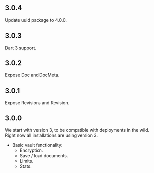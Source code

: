 ## 3.0.4

Update uuid package to 4.0.0.

## 3.0.3

Dart 3 support.

## 3.0.2

Expose Doc and DocMeta.

## 3.0.1

Expose Revisions and Revision.

## 3.0.0

We start with version 3, to be compatible with deployments
in the wild. Right now all installations are using version 3.
- Basic vault functionality:
  - Encryption.
  - Save / load documents.
  - Limits.
  - Stats.
